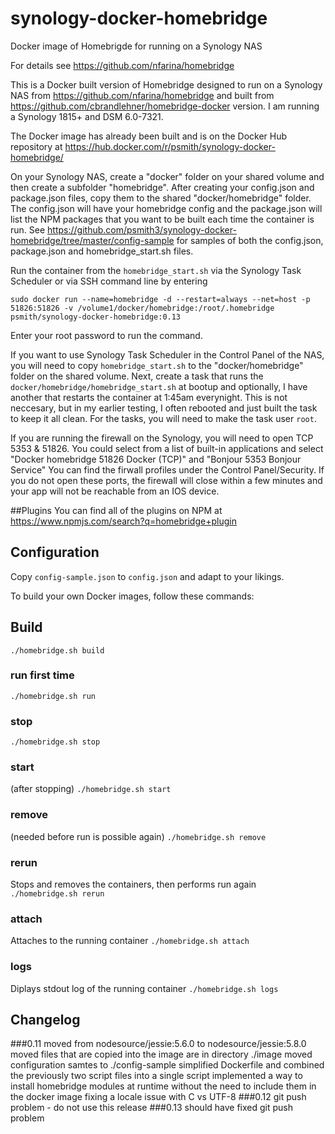 
# synology-docker-homebridge

Docker image of Homebrigde for running on a Synology NAS

For details see https://github.com/nfarina/homebridge

This is a Docker built version of Homebridge designed to run on a Synology NAS from https://github.com/nfarina/homebridge and built from https://github.com/cbrandlehner/homebridge-docker version. I am running a Synology 1815+ and DSM 6.0-7321.

The Docker image has already been built and is on the Docker Hub repository at https://hub.docker.com/r/psmith/synology-docker-homebridge/ 

On your Synology NAS, create a "docker" folder on your shared volume and then create a subfolder "homebridge". After creating your config.json and package.json files, copy them to the shared "docker/homebridge" folder. The config.json will have your homebridge config and the package.json will list the NPM packages that you want to be built each time the container is run. See https://github.com/psmith3/synology-docker-homebridge/tree/master/config-sample for samples of both the config.json, package.json and homebridge_start.sh files.

Run the container from the `homebridge_start.sh` via the Synology Task Scheduler or via SSH command line by entering

`sudo docker run --name=homebridge -d --restart=always --net=host -p 51826:51826 -v /volume1/docker/homebridge:/root/.homebridge psmith/synology-docker-homebridge:0.13`

Enter your root password to run the command.

If you want to use Synology Task Scheduler in the Control Panel of the NAS, you will need to copy `homebridge_start.sh` to the "docker/homebridge" folder on the shared volume. Next, create a task that runs the `docker/homebridge/homebridge_start.sh` at bootup and optionally, I have another that restarts the container at 1:45am everynight. This is not neccesary, but in my earlier testing, I often rebooted and just built the task to keep it all clean. For the tasks, you will need to make the task user `root`.

If you are running the firewall on the Synology, you will need to open TCP 5353 & 51826. You could select from a list of built-in applications and select "Docker homebridge 51826 Docker (TCP)" and "Bonjour 5353 Bonjour Service" You can find the firwall profiles under the Control Panel/Security. If you do not open these ports, the firewall will close within a few minutes and your app will not be reachable from an IOS device.

##Plugins
You can find all of the plugins on NPM at https://www.npmjs.com/search?q=homebridge+plugin 

## Configuration
Copy `config-sample.json` to `config.json` and adapt to your likings.

To build your own Docker images, follow these commands:

## Build
`./homebridge.sh build`

### run first time
`./homebridge.sh run`

### stop
`./homebridge.sh stop`

### start
(after stopping)
`./homebridge.sh start`

### remove
(needed before run is possible again)
`./homebridge.sh remove`

### rerun
Stops and removes the containers, then performs run again
`./homebridge.sh rerun`

### attach
Attaches to the running container
`./homebridge.sh attach`

### logs
Diplays stdout log of the running container
`./homebridge.sh logs`

## Changelog
###0.11
moved from nodesource/jessie:5.6.0 to nodesource/jessie:5.8.0
moved files that are copied into the image are in directory ./image
moved configuration samtes to ./config-sample
simplified Dockerfile and combined the previously two script files into a single script
implemented a way to install homebridge modules at runtime without the need to include them in the docker image
fixing a locale issue with C vs UTF-8
###0.12
git push problem - do not use this release
###0.13
should have fixed git push problem
